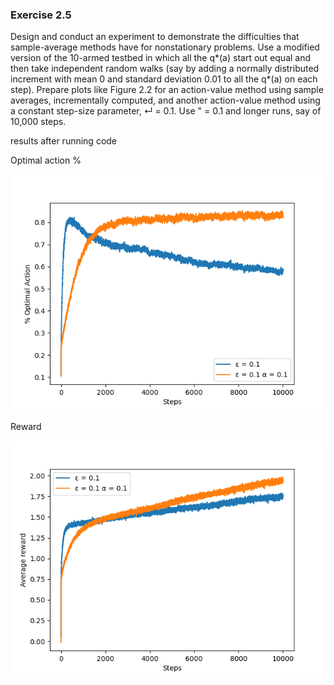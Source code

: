 ### Exercise 2.5

Design and conduct an experiment to demonstrate the
difficulties that sample-average methods have for nonstationary problems. Use a modified
version of the 10-armed testbed in which all the q*(a) start out equal and then take
independent random walks (say by adding a normally distributed increment with mean 0
and standard deviation 0.01 to all the q*(a) on each step). Prepare plots like Figure 2.2
for an action-value method using sample averages, incrementally computed, and another
action-value method using a constant step-size parameter, ↵ = 0.1. Use " = 0.1 and
longer runs, say of 10,000 steps.

results after running code

Optimal action %

![Optimal action](assets/Figure_1.png)

Reward 

![Reward](assets/Figure_2.png)



